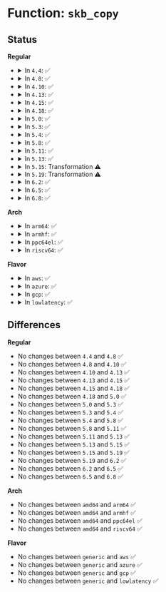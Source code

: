 # Function: <code>skb_copy</code>

## Status
<b>Regular</b>
<ul>
<li>
<details>
<summary>In <code>4.4</code>: ✅</summary>

```c
struct sk_buff *skb_copy(const struct sk_buff *skb, gfp_t gfp_mask);
```

**Collision:** Unique Global

**Inline:** No

**Transformation:** False

**Instances:**

```
In net/core/skbuff.c (ffffffff81707350)
Location: net/core/skbuff.c:1087
Inline: False
Direct callers:
  - kernel/audit.c:audit_log_end
  - net/core/skbuff.c:skb_cow_data
  - net/netlink/af_netlink.c:__netlink_dump_start
  - net/ipv4/tcp_output.c:tcp_send_synack
```
**Symbols:**

```
ffffffff81707350-ffffffff817073fd: skb_copy (STB_GLOBAL)
```
</details>
</li>
<li>
<details>
<summary>In <code>4.8</code>: ✅</summary>

```c
struct sk_buff *skb_copy(const struct sk_buff *skb, gfp_t gfp_mask);
```

**Collision:** Unique Global

**Inline:** No

**Transformation:** False

**Instances:**

```
In net/core/skbuff.c (ffffffff8176d600)
Location: net/core/skbuff.c:1092
Inline: False
Direct callers:
  - kernel/audit.c:audit_log_end
  - net/core/skbuff.c:skb_cow_data
  - net/ipv4/tcp_output.c:tcp_send_synack
  - net/ipv6/icmp.c:ip6_err_gen_icmpv6_unreach
```
**Symbols:**

```
ffffffff8176d600-ffffffff8176d6a5: skb_copy (STB_GLOBAL)
```
</details>
</li>
<li>
<details>
<summary>In <code>4.10</code>: ✅</summary>

```c
struct sk_buff *skb_copy(const struct sk_buff *skb, gfp_t gfp_mask);
```

**Collision:** Unique Global

**Inline:** No

**Transformation:** False

**Instances:**

```
In net/core/skbuff.c (ffffffff8179a790)
Location: net/core/skbuff.c:1092
Inline: False
Direct callers:
  - kernel/audit.c:kauditd_thread
  - drivers/net/xen-netfront.c:xennet_start_xmit
  - net/core/skbuff.c:skb_cow_data
  - net/ipv4/tcp_output.c:tcp_send_synack
  - net/ipv6/icmp.c:ip6_err_gen_icmpv6_unreach
```
**Symbols:**

```
ffffffff8179a790-ffffffff8179a835: skb_copy (STB_GLOBAL)
```
</details>
</li>
<li>
<details>
<summary>In <code>4.13</code>: ✅</summary>

```c
struct sk_buff *skb_copy(const struct sk_buff *skb, gfp_t gfp_mask);
```

**Collision:** Unique Global

**Inline:** No

**Transformation:** False

**Instances:**

```
In net/core/skbuff.c (ffffffff817ba730)
Location: net/core/skbuff.c:1094
Inline: False
Direct callers:
  - kernel/audit.c:kauditd_send_multicast_skb
  - drivers/net/xen-netfront.c:xennet_start_xmit
  - net/core/skbuff.c:skb_cow_data
  - net/ipv4/tcp_output.c:tcp_send_synack
  - net/ipv6/icmp.c:ip6_err_gen_icmpv6_unreach
```
**Symbols:**

```
ffffffff817ba730-ffffffff817ba7d5: skb_copy (STB_GLOBAL)
```
</details>
</li>
<li>
<details>
<summary>In <code>4.15</code>: ✅</summary>

```c
struct sk_buff *skb_copy(const struct sk_buff *skb, gfp_t gfp_mask);
```

**Collision:** Unique Global

**Inline:** No

**Transformation:** False

**Instances:**

```
In net/core/skbuff.c (ffffffff81832b20)
Location: net/core/skbuff.c:1338
Inline: False
Direct callers:
  - kernel/audit.c:kauditd_send_multicast_skb
  - drivers/net/xen-netfront.c:xennet_start_xmit
  - net/core/skbuff.c:skb_cow_data
  - net/ipv4/tcp_output.c:tcp_send_synack
  - net/ipv6/icmp.c:ip6_err_gen_icmpv6_unreach
```
**Symbols:**

```
ffffffff81832b20-ffffffff81832bc5: skb_copy (STB_GLOBAL)
```
</details>
</li>
<li>
<details>
<summary>In <code>4.18</code>: ✅</summary>

```c
struct sk_buff *skb_copy(const struct sk_buff *skb, gfp_t gfp_mask);
```

**Collision:** Unique Global

**Inline:** No

**Transformation:** False

**Instances:**

```
In net/core/skbuff.c (ffffffff8187d040)
Location: net/core/skbuff.c:1340
Inline: False
Direct callers:
  - kernel/audit.c:kauditd_send_multicast_skb
  - drivers/net/xen-netfront.c:xennet_start_xmit
  - net/core/skbuff.c:skb_cow_data
  - net/ipv4/tcp_output.c:tcp_send_synack
  - net/ipv6/icmp.c:ip6_err_gen_icmpv6_unreach
```
**Symbols:**

```
ffffffff8187d040-ffffffff8187d0e3: skb_copy (STB_GLOBAL)
```
</details>
</li>
<li>
<details>
<summary>In <code>5.0</code>: ✅</summary>

```c
struct sk_buff *skb_copy(const struct sk_buff *skb, gfp_t gfp_mask);
```

**Collision:** Unique Global

**Inline:** No

**Transformation:** False

**Instances:**

```
In net/core/skbuff.c (ffffffff8189dc50)
Location: net/core/skbuff.c:1350
Inline: False
Direct callers:
  - kernel/audit.c:kauditd_send_multicast_skb
  - drivers/net/xen-netfront.c:xennet_start_xmit
  - net/core/skbuff.c:skb_cow_data
  - net/ipv4/tcp_output.c:tcp_send_synack
  - net/ipv6/icmp.c:ip6_err_gen_icmpv6_unreach
```
**Symbols:**

```
ffffffff8189dc50-ffffffff8189dce7: skb_copy (STB_GLOBAL)
```
</details>
</li>
<li>
<details>
<summary>In <code>5.3</code>: ✅</summary>

```c
struct sk_buff *skb_copy(const struct sk_buff *skb, gfp_t gfp_mask);
```

**Collision:** Unique Global

**Inline:** No

**Transformation:** False

**Instances:**

```
In net/core/skbuff.c (ffffffff818e8410)
Location: net/core/skbuff.c:1509
Inline: False
Direct callers:
  - kernel/audit.c:kauditd_send_multicast_skb
  - drivers/net/xen-netfront.c:xennet_start_xmit
  - net/core/skbuff.c:skb_cow_data
  - net/ipv4/tcp_output.c:tcp_send_synack
  - net/ipv6/icmp.c:ip6_err_gen_icmpv6_unreach
```
**Symbols:**

```
ffffffff818e8410-ffffffff818e84ac: skb_copy (STB_GLOBAL)
```
</details>
</li>
<li>
<details>
<summary>In <code>5.4</code>: ✅</summary>

```c
struct sk_buff *skb_copy(const struct sk_buff *skb, gfp_t gfp_mask);
```

**Collision:** Unique Global

**Inline:** No

**Transformation:** False

**Instances:**

```
In net/core/skbuff.c (ffffffff8191a650)
Location: net/core/skbuff.c:1509
Inline: False
Direct callers:
  - kernel/audit.c:kauditd_send_multicast_skb
  - drivers/net/xen-netfront.c:xennet_start_xmit
  - net/core/skbuff.c:skb_cow_data
  - net/ipv4/tcp_output.c:tcp_send_synack
  - net/ipv6/icmp.c:ip6_err_gen_icmpv6_unreach
```
**Symbols:**

```
ffffffff8191a650-ffffffff8191a6ec: skb_copy (STB_GLOBAL)
```
</details>
</li>
<li>
<details>
<summary>In <code>5.8</code>: ✅</summary>

```c
struct sk_buff *skb_copy(const struct sk_buff *skb, gfp_t gfp_mask);
```

**Collision:** Unique Global

**Inline:** No

**Transformation:** False

**Instances:**

```
In net/core/skbuff.c (ffffffff819ecb70)
Location: net/core/skbuff.c:1508
Inline: False
Direct callers:
  - kernel/audit.c:kauditd_send_multicast_skb
  - drivers/net/xen-netfront.c:xennet_start_xmit
  - net/core/skbuff.c:skb_cow_data
  - net/ipv4/tcp_output.c:tcp_send_synack
  - net/ipv6/icmp.c:ip6_err_gen_icmpv6_unreach
```
**Symbols:**

```
ffffffff819ecb70-ffffffff819ecc0c: skb_copy (STB_GLOBAL)
```
</details>
</li>
<li>
<details>
<summary>In <code>5.11</code>: ✅</summary>

```c
struct sk_buff *skb_copy(const struct sk_buff *skb, gfp_t gfp_mask);
```

**Collision:** Unique Global

**Inline:** No

**Transformation:** False

**Instances:**

```
In net/core/skbuff.c (ffffffff819ec830)
Location: net/core/skbuff.c:1519
Inline: False
Direct callers:
  - kernel/audit.c:kauditd_send_multicast_skb
  - drivers/net/xen-netfront.c:xennet_start_xmit
  - net/core/skbuff.c:skb_cow_data
  - net/ipv4/tcp_output.c:tcp_send_synack
  - net/ipv6/icmp.c:ip6_err_gen_icmpv6_unreach
```
**Symbols:**

```
ffffffff819ec830-ffffffff819ec8cc: skb_copy (STB_GLOBAL)
```
</details>
</li>
<li>
<details>
<summary>In <code>5.13</code>: ✅</summary>

```c
struct sk_buff *skb_copy(const struct sk_buff *skb, gfp_t gfp_mask);
```

**Collision:** Unique Global

**Inline:** No

**Transformation:** False

**Instances:**

```
In net/core/skbuff.c (ffffffff819d2d20)
Location: net/core/skbuff.c:1561
Inline: False
Direct callers:
  - kernel/audit.c:kauditd_send_multicast_skb
  - drivers/net/xen-netfront.c:xennet_start_xmit
  - net/core/skbuff.c:skb_cow_data
  - net/core/selftests.c:net_test_loopback_validate
  - net/ipv4/tcp_output.c:tcp_send_synack
  - net/ipv6/icmp.c:ip6_err_gen_icmpv6_unreach
```
**Symbols:**

```
ffffffff819d2d20-ffffffff819d2dbb: skb_copy (STB_GLOBAL)
```
</details>
</li>
<li>
<details>
<summary>In <code>5.15</code>: Transformation ⚠️</summary>

```c
struct sk_buff *skb_copy(const struct sk_buff *skb, gfp_t gfp_mask);
```

**Collision:** Unique Global

**Inline:** No

**Transformation:** True

**Instances:**

```
In net/core/skbuff.c (0)
Location: net/core/skbuff.c:1582
Inline: False
Direct callers:
  - kernel/audit.c:kauditd_send_multicast_skb
  - drivers/net/xen-netfront.c:xennet_start_xmit
  - net/core/skbuff.c:skb_cow_data
  - net/core/selftests.c:net_test_loopback_validate
  - net/ipv4/tcp_output.c:tcp_send_synack
  - net/ipv6/icmp.c:ip6_err_gen_icmpv6_unreach
```
**Symbols:**

```
ffffffff81d3519b-ffffffff81d351ae: skb_copy.cold (STB_LOCAL)
ffffffff81a829a0-ffffffff81a82a65: skb_copy (STB_GLOBAL)
```
</details>
</li>
<li>
<details>
<summary>In <code>5.19</code>: Transformation ⚠️</summary>

```c
struct sk_buff *skb_copy(const struct sk_buff *skb, gfp_t gfp_mask);
```

**Collision:** Unique Global

**Inline:** No

**Transformation:** True

**Instances:**

```
In net/core/skbuff.c (0)
Location: net/core/skbuff.c:1576
Inline: False
Direct callers:
  - kernel/audit.c:kauditd_send_multicast_skb
  - net/core/skbuff.c:skb_cow_data
  - net/core/selftests.c:net_test_loopback_validate
  - net/ipv4/tcp_output.c:tcp_send_synack
  - net/ipv6/icmp.c:ip6_err_gen_icmpv6_unreach
```
**Symbols:**

```
ffffffff81f016f8-ffffffff81f0170b: skb_copy.cold (STB_LOCAL)
ffffffff81bf7390-ffffffff81bf7459: skb_copy (STB_GLOBAL)
```
</details>
</li>
<li>
<details>
<summary>In <code>6.2</code>: ✅</summary>

```c
struct sk_buff *skb_copy(const struct sk_buff *skb, gfp_t gfp_mask);
```

**Collision:** Unique Global

**Inline:** No

**Transformation:** False

**Instances:**

```
In net/core/skbuff.c (ffffffff81da63d0)
Location: net/core/skbuff.c:1775
Inline: False
Direct callers:
  - kernel/audit.c:kauditd_send_multicast_skb
  - net/core/skbuff.c:skb_cow_data
  - net/core/selftests.c:net_test_loopback_validate
  - net/ipv4/tcp_output.c:tcp_send_synack
  - net/ipv6/icmp.c:ip6_err_gen_icmpv6_unreach
```
**Symbols:**

```
ffffffff81da63d0-ffffffff81da64a8: skb_copy (STB_GLOBAL)
```
</details>
</li>
<li>
<details>
<summary>In <code>6.5</code>: ✅</summary>

```c
struct sk_buff *skb_copy(const struct sk_buff *skb, gfp_t gfp_mask);
```

**Collision:** Unique Global

**Inline:** No

**Transformation:** False

**Instances:**

```
In net/core/skbuff.c (ffffffff81e154c0)
Location: net/core/skbuff.c:1927
Inline: False
Direct callers:
  - kernel/audit.c:kauditd_send_multicast_skb
  - net/core/skbuff.c:skb_cow_data
  - net/core/selftests.c:net_test_loopback_validate
  - net/ipv4/tcp_output.c:tcp_send_synack
  - net/ipv6/icmp.c:ip6_err_gen_icmpv6_unreach
```
**Symbols:**

```
ffffffff81e154c0-ffffffff81e1559f: skb_copy (STB_GLOBAL)
```
</details>
</li>
<li>
<details>
<summary>In <code>6.8</code>: ✅</summary>

```c
struct sk_buff *skb_copy(const struct sk_buff *skb, gfp_t gfp_mask);
```

**Collision:** Unique Global

**Inline:** No

**Transformation:** False

**Instances:**

```
In net/core/skbuff.c (ffffffff81ed2860)
Location: net/core/skbuff.c:2015
Inline: False
Direct callers:
  - kernel/audit.c:kauditd_send_multicast_skb
  - net/core/skbuff.c:skb_cow_data
  - net/core/selftests.c:net_test_loopback_validate
  - net/ipv4/tcp_output.c:tcp_send_synack
  - net/ipv6/icmp.c:ip6_err_gen_icmpv6_unreach
```
**Symbols:**

```
ffffffff81ed2860-ffffffff81ed293f: skb_copy (STB_GLOBAL)
```
</details>
</li>
</ul>
<b>Arch</b>
<ul>
<li>
<details>
<summary>In <code>arm64</code>: ✅</summary>

```c
struct sk_buff *skb_copy(const struct sk_buff *skb, gfp_t gfp_mask);
```

**Collision:** Unique Global

**Inline:** No

**Transformation:** False

**Instances:**

```
In net/core/skbuff.c (ffff800010bb4978)
Location: net/core/skbuff.c:1509
Inline: False
Direct callers:
  - kernel/audit.c:kauditd_send_multicast_skb
  - drivers/net/xen-netfront.c:xennet_start_xmit
  - net/core/skbuff.c:skb_cow_data
  - net/ipv4/tcp_output.c:tcp_send_synack
  - net/ipv6/icmp.c:ip6_err_gen_icmpv6_unreach
```
**Symbols:**

```
ffff800010bb4978-ffff800010bb4a2c: skb_copy (STB_GLOBAL)
```
</details>
</li>
<li>
<details>
<summary>In <code>armhf</code>: ✅</summary>

```c
struct sk_buff *skb_copy(const struct sk_buff *skb, gfp_t gfp_mask);
```

**Collision:** Unique Global

**Inline:** No

**Transformation:** False

**Instances:**

```
In net/core/skbuff.c (c0cd14d4)
Location: net/core/skbuff.c:1509
Inline: False
Direct callers:
  - kernel/audit.c:kauditd_send_multicast_skb
  - net/core/skbuff.c:skb_cow_data
  - net/ipv4/tcp_output.c:tcp_send_synack
  - net/ipv6/icmp.c:ip6_err_gen_icmpv6_unreach
```
**Symbols:**

```
c0cd14d4-c0cd1580: skb_copy (STB_GLOBAL)
```
</details>
</li>
<li>
<details>
<summary>In <code>ppc64el</code>: ✅</summary>

```c
struct sk_buff *skb_copy(const struct sk_buff *skb, gfp_t gfp_mask);
```

**Collision:** Unique Global

**Inline:** No

**Transformation:** False

**Instances:**

```
In net/core/skbuff.c (c000000000c8b420)
Location: net/core/skbuff.c:1509
Inline: False
Direct callers:
  - kernel/audit.c:kauditd_send_multicast_skb
  - net/core/skbuff.c:skb_cow_data
  - net/ipv4/tcp_output.c:tcp_send_synack
  - net/ipv6/icmp.c:ip6_err_gen_icmpv6_unreach
```
**Symbols:**

```
c000000000c8b420-c000000000c8b500: skb_copy (STB_GLOBAL)
```
</details>
</li>
<li>
<details>
<summary>In <code>riscv64</code>: ✅</summary>

```c
struct sk_buff *skb_copy(const struct sk_buff *skb, gfp_t gfp_mask);
```

**Collision:** Unique Global

**Inline:** No

**Transformation:** False

**Instances:**

```
In net/core/skbuff.c (ffffffe00074397c)
Location: net/core/skbuff.c:1509
Inline: False
Direct callers:
  - kernel/audit.c:kauditd_send_multicast_skb
  - net/core/skbuff.c:skb_cow_data
  - net/ipv4/tcp_output.c:tcp_send_synack
  - net/ipv6/icmp.c:ip6_err_gen_icmpv6_unreach
```
**Symbols:**

```
ffffffe00074397c-ffffffe000743a1c: skb_copy (STB_GLOBAL)
```
</details>
</li>
</ul>
<b>Flavor</b>
<ul>
<li>
<details>
<summary>In <code>aws</code>: ✅</summary>

```c
struct sk_buff *skb_copy(const struct sk_buff *skb, gfp_t gfp_mask);
```

**Collision:** Unique Global

**Inline:** No

**Transformation:** False

**Instances:**

```
In net/core/skbuff.c (ffffffff818ba650)
Location: net/core/skbuff.c:1509
Inline: False
Direct callers:
  - kernel/audit.c:kauditd_send_multicast_skb
  - drivers/net/xen-netfront.c:xennet_start_xmit
  - net/core/skbuff.c:skb_cow_data
  - net/ipv4/tcp_output.c:tcp_send_synack
  - net/ipv6/icmp.c:ip6_err_gen_icmpv6_unreach
```
**Symbols:**

```
ffffffff818ba650-ffffffff818ba6ec: skb_copy (STB_GLOBAL)
```
</details>
</li>
<li>
<details>
<summary>In <code>azure</code>: ✅</summary>

```c
struct sk_buff *skb_copy(const struct sk_buff *skb, gfp_t gfp_mask);
```

**Collision:** Unique Global

**Inline:** No

**Transformation:** False

**Instances:**

```
In net/core/skbuff.c (ffffffff818745a0)
Location: net/core/skbuff.c:1509
Inline: False
Direct callers:
  - kernel/audit.c:kauditd_send_multicast_skb
  - net/core/skbuff.c:skb_cow_data
  - net/ipv4/tcp_output.c:tcp_send_synack
  - net/ipv6/icmp.c:ip6_err_gen_icmpv6_unreach
```
**Symbols:**

```
ffffffff818745a0-ffffffff8187463c: skb_copy (STB_GLOBAL)
```
</details>
</li>
<li>
<details>
<summary>In <code>gcp</code>: ✅</summary>

```c
struct sk_buff *skb_copy(const struct sk_buff *skb, gfp_t gfp_mask);
```

**Collision:** Unique Global

**Inline:** No

**Transformation:** False

**Instances:**

```
In net/core/skbuff.c (ffffffff8190b650)
Location: net/core/skbuff.c:1509
Inline: False
Direct callers:
  - kernel/audit.c:kauditd_send_multicast_skb
  - drivers/net/xen-netfront.c:xennet_start_xmit
  - net/core/skbuff.c:skb_cow_data
  - net/ipv4/tcp_output.c:tcp_send_synack
  - net/ipv6/icmp.c:ip6_err_gen_icmpv6_unreach
```
**Symbols:**

```
ffffffff8190b650-ffffffff8190b6ec: skb_copy (STB_GLOBAL)
```
</details>
</li>
<li>
<details>
<summary>In <code>lowlatency</code>: ✅</summary>

```c
struct sk_buff *skb_copy(const struct sk_buff *skb, gfp_t gfp_mask);
```

**Collision:** Unique Global

**Inline:** No

**Transformation:** False

**Instances:**

```
In net/core/skbuff.c (ffffffff8192c770)
Location: net/core/skbuff.c:1509
Inline: False
Direct callers:
  - kernel/audit.c:kauditd_send_multicast_skb
  - drivers/net/xen-netfront.c:xennet_start_xmit
  - net/core/skbuff.c:skb_cow_data
  - net/ipv4/tcp_output.c:tcp_send_synack
  - net/ipv6/icmp.c:ip6_err_gen_icmpv6_unreach
```
**Symbols:**

```
ffffffff8192c770-ffffffff8192c80c: skb_copy (STB_GLOBAL)
```
</details>
</li>
</ul>

## Differences
<b>Regular</b>
<ul>
<li>
No changes between <code>4.4</code> and <code>4.8</code> ✅
</li>
<li>
No changes between <code>4.8</code> and <code>4.10</code> ✅
</li>
<li>
No changes between <code>4.10</code> and <code>4.13</code> ✅
</li>
<li>
No changes between <code>4.13</code> and <code>4.15</code> ✅
</li>
<li>
No changes between <code>4.15</code> and <code>4.18</code> ✅
</li>
<li>
No changes between <code>4.18</code> and <code>5.0</code> ✅
</li>
<li>
No changes between <code>5.0</code> and <code>5.3</code> ✅
</li>
<li>
No changes between <code>5.3</code> and <code>5.4</code> ✅
</li>
<li>
No changes between <code>5.4</code> and <code>5.8</code> ✅
</li>
<li>
No changes between <code>5.8</code> and <code>5.11</code> ✅
</li>
<li>
No changes between <code>5.11</code> and <code>5.13</code> ✅
</li>
<li>
No changes between <code>5.13</code> and <code>5.15</code> ✅
</li>
<li>
No changes between <code>5.15</code> and <code>5.19</code> ✅
</li>
<li>
No changes between <code>5.19</code> and <code>6.2</code> ✅
</li>
<li>
No changes between <code>6.2</code> and <code>6.5</code> ✅
</li>
<li>
No changes between <code>6.5</code> and <code>6.8</code> ✅
</li>
</ul>
<b>Arch</b>
<ul>
<li>
No changes between <code>amd64</code> and <code>arm64</code> ✅
</li>
<li>
No changes between <code>amd64</code> and <code>armhf</code> ✅
</li>
<li>
No changes between <code>amd64</code> and <code>ppc64el</code> ✅
</li>
<li>
No changes between <code>amd64</code> and <code>riscv64</code> ✅
</li>
</ul>
<b>Flavor</b>
<ul>
<li>
No changes between <code>generic</code> and <code>aws</code> ✅
</li>
<li>
No changes between <code>generic</code> and <code>azure</code> ✅
</li>
<li>
No changes between <code>generic</code> and <code>gcp</code> ✅
</li>
<li>
No changes between <code>generic</code> and <code>lowlatency</code> ✅
</li>
</ul>
